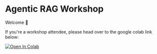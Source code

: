 # Agentic RAG Workshop

Welcome 👋

If you're a workshop attendee, please head over to the google colab link below:

<a target="_blank" href="https://colab.research.google.com/github/unionai-oss/agentic-rag-workshop/blob/main/agentic-rag.ipynb">
  <img src="https://colab.research.google.com/assets/colab-badge.svg" alt="Open In Colab"/>
</a>
